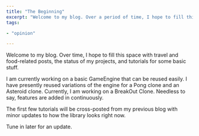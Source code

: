 ```yaml
---
title: "The Beginning"
excerpt: "Welcome to my blog. Over a period of time, I hope to fill this space with travel and food-related posts, the status of my projects and tutorials"
tags:

- "opinion"

---
```


Welcome to my blog. Over time, I hope to fill this space with travel and food-related posts, the status of my projects, and tutorials for some basic stuff.

I am currently working on a basic GameEngine that can be reused easily. I have presently reused variations of the engine for a Pong clone and an Asteroid clone. Currently, I am working on a BreakOut Clone. Needless to say, features are added in continuously.

The first few tutorials will be cross-posted from my previous blog with minor updates to how the library looks right now.

Tune in later for an update.
